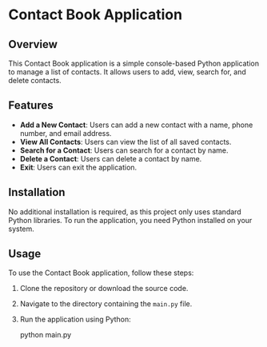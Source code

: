 # Contact Book Application

## Overview
This Contact Book application is a simple console-based Python application to manage a list of contacts. It allows users to add, view, search for, and delete contacts.

## Features
- **Add a New Contact**: Users can add a new contact with a name, phone number, and email address.
- **View All Contacts**: Users can view the list of all saved contacts.
- **Search for a Contact**: Users can search for a contact by name.
- **Delete a Contact**: Users can delete a contact by name.
- **Exit**: Users can exit the application.

## Installation
No additional installation is required, as this project only uses standard Python libraries. To run the application, you need Python installed on your system.

## Usage
To use the Contact Book application, follow these steps:

1. Clone the repository or download the source code.
2. Navigate to the directory containing the `main.py` file.
3. Run the application using Python:

   python main.py
